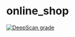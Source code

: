 # online_shop

[![DeepScan grade](https://deepscan.io/api/teams/8079/projects/10227/branches/138490/badge/grade.svg)](https://deepscan.io/dashboard#view=project&tid=8079&pid=10227&bid=138490)
